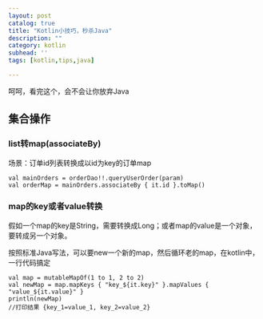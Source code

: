 ```yaml
---
layout: post
catalog: true
title: "Kotlin小技巧，秒杀Java"
description: ""
category: kotlin
subhead: ''
tags: [kotlin,tips,java]

---
```


呵呵，看完这个，会不会让你放弃Java

## 集合操作

### list转map(associateBy)

场景：订单id列表转换成以id为key的订单map

````
val mainOrders = orderDao!!.queryUserOrder(param)
val orderMap = mainOrders.associateBy { it.id }.toMap()
````

### map的key或者value转换

假如一个map的key是String，需要转换成Long；或者map的value是一个对象，要转成另一个对象。

按照标准Java写法，可以要new一个新的map，然后循环老的map，在kotlin中，一行代码搞定

````
val map = mutableMapOf(1 to 1, 2 to 2)
val newMap = map.mapKeys { "key_${it.key}" }.mapValues { "value_${it.value}" }
println(newMap)
//打印结果 {key_1=value_1, key_2=value_2}
````
